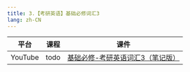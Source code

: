 ```yaml
---
title: 3.【考研英语】基础必修词汇3
lang: zh-CN
---
```



| 平台       | 课程                                                                                                                                 | 课件                                                                                                                                                                                                                                              |
|----------|------------------------------------------------------------------------------------------------------------------------------------|-------------------------------------------------------------------------------------------------------------------------------------------------------------------------------------------------------------------------------------------------|
| YouTube  | todo                                                                                                                               | [基础必修-考研英语词汇3（笔记版）](../../public/english/%E8%8B%B1%E8%AF%AD%E4%BA%8C-%E5%9F%BA%E7%A1%80%E8%AF%BE/pdf/%E5%9F%BA%E7%A1%80%E5%BF%85%E4%BF%AE-%E8%80%83%E7%A0%94%E8%8B%B1%E8%AF%AD%E8%AF%8D%E6%B1%873%EF%BC%88%E7%AC%94%E8%AE%B0%E7%89%88%EF%BC%89.pdf) |








